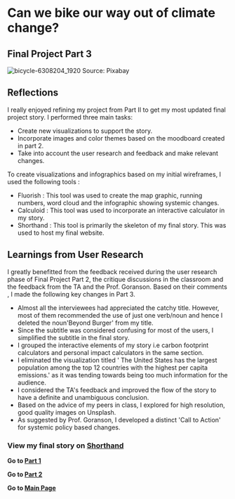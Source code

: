 # Can we bike our way out of climate change?

## Final Project Part 3

![bicycle-6308204_1920](https://user-images.githubusercontent.com/81335957/144509319-ac3e42d5-bb30-4b8a-9a1e-f3d2102166c1.jpg)
Source: Pixabay
 
 ## Reflections
 
 I really enjoyed refining my project from Part II to get my most updated final project story. I performed three main tasks:
 - Create new visualizations to support the story.
 - Incorporate images and color themes based on the moodboard created in part 2.
 - Take into account the user research and feedback and make relevant changes.

 To create visualizations and infographics based on my initial wireframes, I used the following tools :
 - Fluorish : This tool was used to create the map graphic, running numbers, word cloud and the infographic showing systemic changes.
 - Calculoid : This tool was used to incorporate an interactive calculator in my story.
 - Shorthand : This tool is primarily the skeleton of my final story. This was used to host my final website.

## Learnings from User Research
I greatly benefitted from the feedback received during the user research phase of Final Project Part 2, the critique discussions in the classroom and the feedback from the TA and the Prof. Goranson. Based on their comments , I made the following key changes in Part 3.

- Almost all the interviewees had appreciated the catchy title. However, most of them recommended the use of just one verb/noun and hence I deleted the noun'Beyond Burger' from my title.
- Since the subtitle was considered confusing for most of the users, I simplified the subtitle in the final story.
- I grouped the interactive elements of my story i.e carbon footprint calculators and personal impact calculators in the same section.
- I eliminated the visualization titled ' The United States has the largest population among the top 12 countries with the highest per capita emissions.' as it was tending towards being too much information for the audience.
- I considered the TA's feedback and improved the flow of the story to have a definite and unambiguous conclusion.
- Based on the advice of my peers in class, I explored for high resolution, good quality images on Unsplash.
- As suggested by Prof. Goranson, I developed a distinct 'Call to Action' for systemic policy based changes.

### View my final story on [Shorthand](https://carnegiemellon.shorthandstories.com/can-we-bike-our-way-out-of-climate-change/index.html)

**Go to [Part 1](/Final_Project_Part1.md)**

**Go to [Part 2](/Final_Project_Part2.md)**

**Go to [Main Page](/README.md)**



